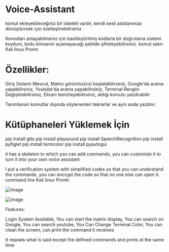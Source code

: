 # Voice-Assistant

komut ekleyebileceğiniz bir iskeleti vardır,
kendi sesli asistanınıza dönüştürmek için özelleştirebilirsiniz

Komutları anlayabilmeniz için basitleştirilmiş kodlarla bir doğrulama sistemi koydum,
kodu kimsenin açamayacağı şekilde şifreleyebilirsiniz.
komut satırı Kali linux Promt:

# Özellikler:

Giriş Sistemi Mevcut,
Matrix görüntüsünü başlatabilirsiniz,
Google'da arama yapabilirsiniz,
Youtube'da arama yapabilirsiniz,
Terminal Rengini Değiştirebilirsiniz,
Ekranı temizleyebilirsiniz,
aldığı komutu yazdırabilir

Tanımlanan komutlar dışında söylenenleri tekrarlar ve aynı anda yazdırır.

# Kütüphaneleri Yüklemek İçin
pip install gtts
pip install playsound
pip install SpeechRecognition
pip install pyfiglet
pip install termcolor
pip install pyautogui



it has a skeleton to which you can add commands, 
you can customize it to turn it into your own voice assistant

I put a verification system with simplified codes so that you can understand the commands, 
you can encrypt the code so that no one else can open it.
command line Kali linux Promt: 

![image](https://user-images.githubusercontent.com/127852144/225276011-2e1e7d95-0e19-4a5a-bc4c-e04de4f2e335.png)

![image](https://user-images.githubusercontent.com/127852144/225277458-fda9a5e8-7072-4741-a67b-6b038596b7dd.png)

Features:

Login System Available,
You can start the matrix display,
You can search on Google,
You can search youtube,
You Can Change Terminal Color,
You can clean the screen,
can print the command it receives

It repeats what is said except the defined commands and prints at the same time
